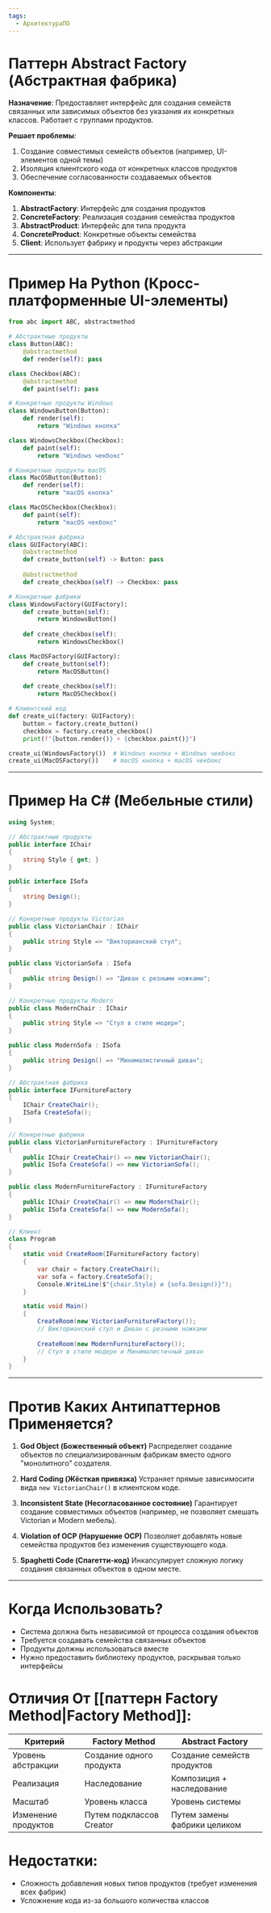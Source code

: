 ```yaml
---
tags:
  - АрхитектураПО
---
```

# Паттерн Abstract Factory (Абстрактная фабрика)
**Назначение**: Предоставляет интерфейс для создания семейств связанных или зависимых объектов без указания их конкретных классов. Работает с группами продуктов.

**Решает проблемы**:
1. Создание совместимых семейств объектов (например, UI-элементов одной темы)
2. Изоляция клиентского кода от конкретных классов продуктов
3. Обеспечение согласованности создаваемых объектов

**Компоненты**:
1. **AbstractFactory**: Интерфейс для создания продуктов
2. **ConcreteFactory**: Реализация создания семейства продуктов
3. **AbstractProduct**: Интерфейс для типа продукта
4. **ConcreteProduct**: Конкретные объекты семейства
5. **Client**: Использует фабрику и продукты через абстракции

---

# Пример На Python (Кросс-платформенные UI-элементы)
```python
from abc import ABC, abstractmethod

# Абстрактные продукты
class Button(ABC):
    @abstractmethod
    def render(self): pass

class Checkbox(ABC):
    @abstractmethod
    def paint(self): pass

# Конкретные продукты Windows
class WindowsButton(Button):
    def render(self):
        return "Windows кнопка"

class WindowsCheckbox(Checkbox):
    def paint(self):
        return "Windows чекбокс"

# Конкретные продукты macOS
class MacOSButton(Button):
    def render(self):
        return "macOS кнопка"

class MacOSCheckbox(Checkbox):
    def paint(self):
        return "macOS чекбокс"

# Абстрактная фабрика
class GUIFactory(ABC):
    @abstractmethod
    def create_button(self) -> Button: pass
    
    @abstractmethod
    def create_checkbox(self) -> Checkbox: pass

# Конкретные фабрики
class WindowsFactory(GUIFactory):
    def create_button(self):
        return WindowsButton()
    
    def create_checkbox(self):
        return WindowsCheckbox()

class MacOSFactory(GUIFactory):
    def create_button(self):
        return MacOSButton()
    
    def create_checkbox(self):
        return MacOSCheckbox()

# Клиентский код
def create_ui(factory: GUIFactory):
    button = factory.create_button()
    checkbox = factory.create_checkbox()
    print(f"{button.render()} + {checkbox.paint()}")

create_ui(WindowsFactory())  # Windows кнопка + Windows чекбокс
create_ui(MacOSFactory())    # macOS кнопка + macOS чекбокс
```

---

# Пример На C# (Мебельные стили)
```csharp
using System;

// Абстрактные продукты
public interface IChair
{
    string Style { get; }
}

public interface ISofa
{
    string Design();
}

// Конкретные продукты Victorian
public class VictorianChair : IChair
{
    public string Style => "Викторианский стул";
}

public class VictorianSofa : ISofa
{
    public string Design() => "Диван с резными ножками";
}

// Конкретные продукты Modern
public class ModernChair : IChair
{
    public string Style => "Стул в стиле модерн";
}

public class ModernSofa : ISofa
{
    public string Design() => "Минималистичный диван";
}

// Абстрактная фабрика
public interface IFurnitureFactory
{
    IChair CreateChair();
    ISofa CreateSofa();
}

// Конкретные фабрики
public class VictorianFurnitureFactory : IFurnitureFactory
{
    public IChair CreateChair() => new VictorianChair();
    public ISofa CreateSofa() => new VictorianSofa();
}

public class ModernFurnitureFactory : IFurnitureFactory
{
    public IChair CreateChair() => new ModernChair();
    public ISofa CreateSofa() => new ModernSofa();
}

// Клиент
class Program
{
    static void CreateRoom(IFurnitureFactory factory)
    {
        var chair = factory.CreateChair();
        var sofa = factory.CreateSofa();
        Console.WriteLine($"{chair.Style} и {sofa.Design()}");
    }

    static void Main()
    {
        CreateRoom(new VictorianFurnitureFactory());
        // Викторианский стул и Диван с резными ножками
        
        CreateRoom(new ModernFurnitureFactory());
        // Стул в стиле модерн и Минималистичный диван
    }
}
```

---

# Против Каких Антипаттернов Применяется?
1. **God Object (Божественный объект)**
   Распределяет создание объектов по специализированным фабрикам вместо одного "монолитного" создателя.

2. **Hard Coding (Жёсткая привязка)**
   Устраняет прямые зависимосити вида `new VictorianChair()` в клиентском коде.

3. **Inconsistent State (Несогласованное состояние)**
   Гарантирует создание совместимых объектов (например, не позволяет смешать Victorian и Modern мебель).

4. **Violation of OCP (Нарушение OCP)**
   Позволяет добавлять новые семейства продуктов без изменения существующего кода.

5. **Spaghetti Code (Спагетти-код)**
   Инкапсулирует сложную логику создания связанных объектов в одном месте.

---

# Когда Использовать?
- Система должна быть независимой от процесса создания объектов
- Требуется создавать семейства связанных объектов
- Продукты должны использоваться вместе
- Нужно предоставить библиотеку продуктов, раскрывая только интерфейсы

# Отличия От [[паттерн Factory Method|Factory Method]]:
| **Критерий**       | **Factory Method**               | **Abstract Factory**               |
|---------------------|----------------------------------|------------------------------------|
| Уровень абстракции | Создание одного продукта         | Создание семейств продуктов        |
| Реализация         | Наследование                     | Композиция + наследование          |
| Масштаб            | Уровень класса                   | Уровень системы                    |
| Изменение продуктов| Путем подклассов Creator         | Путем замены фабрики целиком       |

# Недостатки:
- Сложность добавления новых типов продуктов (требует изменения всех фабрик)
- Усложнение кода из-за большого количества классов
